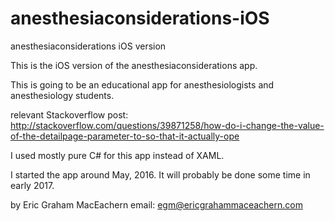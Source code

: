 # anesthesiaconsiderations-iOS
anesthesiaconsiderations iOS version

This is the iOS version of the anesthesiaconsiderations app. 

This is going to be an educational app for anesthesiologists and anesthesiology students. 

relevant Stackoverflow post: http://stackoverflow.com/questions/39871258/how-do-i-change-the-value-of-the-detailpage-parameter-to-so-that-it-actually-ope

I used mostly pure C# for this app instead of XAML.

I started the app around May, 2016. It will probably be done some time in early 2017. 

by Eric Graham MacEachern
email: egm@ericgrahammaceachern.com
